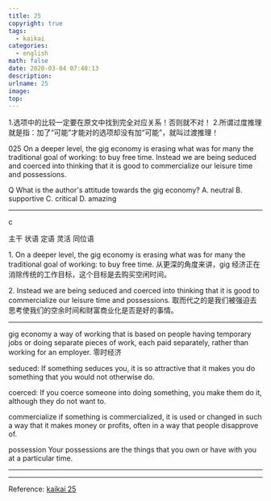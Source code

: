 ```yaml
---
title: 25
copyright: true
tags:
  - kaikai
categories:
  - english
math: false
date: 2020-03-04 07:40:13
description:
urlname: 25
image:
top:
---
```

<span id="inline-red">1.选项中的比较一定要在原文中找到完全对应关系！否则就不对！</span>
<span id="inline-red">2.所谓过度推理就是指：加了“可能”才能对的选项却没有加“可能”，就叫过渡推理！</span>


<span id="inline-yellow">025</span>
On a deeper level, the gig economy is erasing what was for many the traditional goal of working: to buy free time. Instead we are being seduced and coerced into thinking that it is good to commercialize our leisure time and possessions.



<span id="inline-blue">Q</span>
What is the author's attitude towards the gig economy?
A. neutral
B. supportive
C. critical
D. amazing

---

<!--more-->

<span id="inline-toc">c</span>


<span id="inline-yellow">主干</span>
<span id="inline-green">状语</span>
<span id="inline-red">定语</span>
<span id="inline-blue">灵活</span>
<span id="inline-purple">同位语</span>

<span id="inline-toc">1.</span>
<span id="inline-green">On a deeper level</span>, <span id="inline-yellow">the gig economy is erasing</span> <span id="inline-blue">what was for many the traditional goal of working:</span>  <span id="inline-purple">to buy free time</span>.
从更深的角度来讲，gig 经济正在消除传统的工作目标，这个目标是去购买空闲时间。



<span id="inline-toc">2.</span>
 <span id="inline-green">Instead we are being seduced and coerced into thinking that</span> <span id="inline-blue">it is good to commercialize our leisure time and possessions</span>.
 取而代之的是我们被强迫去思考使我们的空余时间和财富商业化是否是好的事情。




---

<span id="inline-green">gig economy</span>
a way of working that is based on people having temporary jobs or doing separate pieces of work, each paid separately, rather than working for an employer.
零时经济


<span id="inline-green">seduced</span>:
If something seduces you, it is so attractive that it makes you do something that you would not otherwise do.

<span id="inline-green">coerced</span>:
If you coerce someone into doing something, you make them do it, although they do not want to.

<span id="inline-green">commercialize</span>
if something is commercialized, it is used or changed in such a way that it makes money or profits, often in a way that people disapprove of.

<span id="inline-green">possession</span>
Your possessions are the things that you own or have with you at a particular time.



---



---
Reference:
[ kaikai 25](https://mp.weixin.qq.com/s/dQg_LnAoS8ksctqEMSAwVQ)
